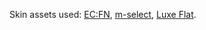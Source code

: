 Skin assets used: [EC:FN](https://kaidou0912.hatenablog.com/entry/2024/01/28/201152), [m-select](https://drive.google.com/drive/u/0/folders/1ugqMTKVnSIlYY8VT8F615DzbvqNfJDak), [Luxe Flat](https://note.com/egret_sb/n/nf49aeb476f55).
